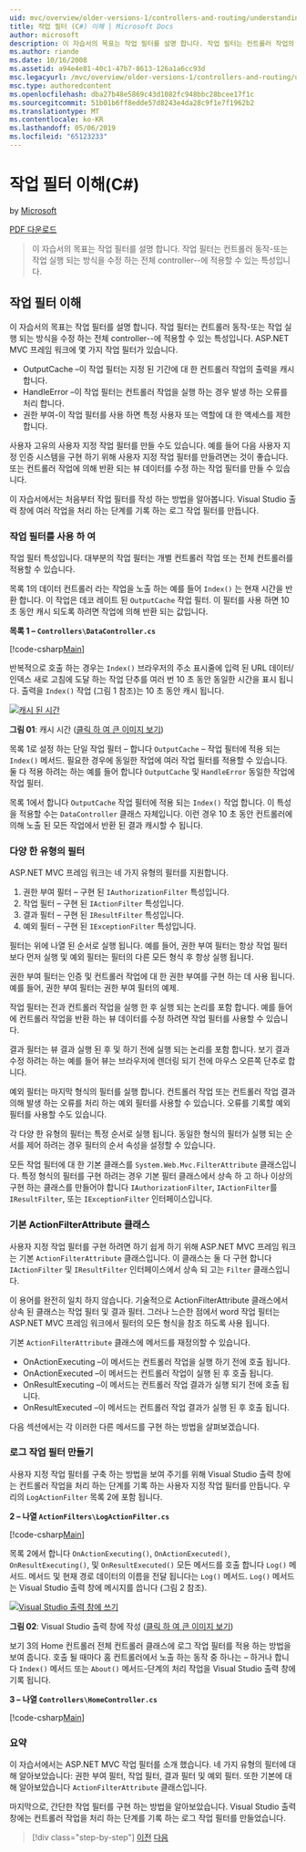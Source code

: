 ```yaml
---
uid: mvc/overview/older-versions-1/controllers-and-routing/understanding-action-filters-cs
title: 작업 필터 (C#) 이해 | Microsoft Docs
author: microsoft
description: 이 자습서의 목표는 작업 필터를 설명 합니다. 작업 필터는 컨트롤러 작업의 경우-또는 전체 컨트롤러에 적용할 수 있는 특성...
ms.author: riande
ms.date: 10/16/2008
ms.assetid: a94e4e81-40c1-47b7-8613-126a1a6cc93d
msc.legacyurl: /mvc/overview/older-versions-1/controllers-and-routing/understanding-action-filters-cs
msc.type: authoredcontent
ms.openlocfilehash: dba27b48e5869c43d1082fc948bbc28bcee17f1c
ms.sourcegitcommit: 51b01b6ff8edde57d8243e4da28c9f1e7f1962b2
ms.translationtype: MT
ms.contentlocale: ko-KR
ms.lasthandoff: 05/06/2019
ms.locfileid: "65123233"
---
```

# <a name="understanding-action-filters-c"></a>작업 필터 이해(C#)

by [Microsoft](https://github.com/microsoft)

[PDF 다운로드](http://download.microsoft.com/download/e/f/3/ef3f2ff6-7424-48f7-bdaa-180ef64c3490/ASPNET_MVC_Tutorial_14_CS.pdf)

> 이 자습서의 목표는 작업 필터를 설명 합니다. 작업 필터는 컨트롤러 동작-또는 작업 실행 되는 방식을 수정 하는 전체 controller--에 적용할 수 있는 특성입니다.

## <a name="understanding-action-filters"></a>작업 필터 이해

이 자습서의 목표는 작업 필터를 설명 합니다. 작업 필터는 컨트롤러 동작-또는 작업 실행 되는 방식을 수정 하는 전체 controller--에 적용할 수 있는 특성입니다. ASP.NET MVC 프레임 워크에 몇 가지 작업 필터가 있습니다.

- OutputCache –이 작업 필터는 지정 된 기간에 대 한 컨트롤러 작업의 출력을 캐시합니다.
- HandleError –이 작업 필터는 컨트롤러 작업을 실행 하는 경우 발생 하는 오류를 처리 합니다.
- 권한 부여-이 작업 필터를 사용 하면 특정 사용자 또는 역할에 대 한 액세스를 제한 합니다.

사용자 고유의 사용자 지정 작업 필터를 만들 수도 있습니다. 예를 들어 다음 사용자 지정 인증 시스템을 구현 하기 위해 사용자 지정 작업 필터를 만들려면는 것이 좋습니다. 또는 컨트롤러 작업에 의해 반환 되는 뷰 데이터를 수정 하는 작업 필터를 만들 수 있습니다.

이 자습서에서는 처음부터 작업 필터를 작성 하는 방법을 알아봅니다. Visual Studio 출력 창에 여러 작업을 처리 하는 단계를 기록 하는 로그 작업 필터를 만듭니다.

### <a name="using-an-action-filter"></a>작업 필터를 사용 하 여

작업 필터 특성입니다. 대부분의 작업 필터는 개별 컨트롤러 작업 또는 전체 컨트롤러를 적용할 수 있습니다.

목록 1의 데이터 컨트롤러 라는 작업을 노출 하는 예를 들어 `Index()` 는 현재 시간을 반환 합니다. 이 작업은 데코 레이트 된 `OutputCache` 작업 필터. 이 필터를 사용 하면 10 초 동안 캐시 되도록 하려면 작업에 의해 반환 되는 값입니다.

**목록 1 – `Controllers\DataController.cs`**

[!code-csharp[Main](understanding-action-filters-cs/samples/sample1.cs)]

반복적으로 호출 하는 경우는 `Index()` 브라우저의 주소 표시줄에 입력 된 URL 데이터/인덱스 새로 고침에 도달 하는 작업 단추를 여러 번 10 초 동안 동일한 시간을 표시 됩니다. 출력을 `Index()` 작업 (그림 1 참조)는 10 초 동안 캐시 됩니다.

[![캐시 된 시간](understanding-action-filters-cs/_static/image2.png)](understanding-action-filters-cs/_static/image1.png)

**그림 01**: 캐시 시간 ([클릭 하 여 큰 이미지 보기](understanding-action-filters-cs/_static/image3.png))

목록 1로 설정 하는 단일 작업 필터 – 합니다 `OutputCache` – 작업 필터에 적용 되는 `Index()` 메서드. 필요한 경우에 동일한 작업에 여러 작업 필터를 적용할 수 있습니다. 둘 다 적용 하려는 하는 예를 들어 합니다 `OutputCache` 및 `HandleError` 동일한 작업에 작업 필터.

목록 1에서 합니다 `OutputCache` 작업 필터에 적용 되는 `Index()` 작업 합니다. 이 특성을 적용할 수는 `DataController` 클래스 자체입니다. 이런 경우 10 초 동안 컨트롤러에 의해 노출 된 모든 작업에서 반환 된 결과 캐시할 수 됩니다.

### <a name="the-different-types-of-filters"></a>다양 한 유형의 필터

ASP.NET MVC 프레임 워크는 네 가지 유형의 필터를 지원합니다.

1. 권한 부여 필터 – 구현 된 `IAuthorizationFilter` 특성입니다.
2. 작업 필터 – 구현 된 `IActionFilter` 특성입니다.
3. 결과 필터 – 구현 된 `IResultFilter` 특성입니다.
4. 예외 필터 – 구현 된 `IExceptionFilter` 특성입니다.

필터는 위에 나열 된 순서로 실행 됩니다. 예를 들어, 권한 부여 필터는 항상 작업 필터 보다 먼저 실행 및 예외 필터는 필터의 다른 모든 형식 후 항상 실행 됩니다.

권한 부여 필터는 인증 및 컨트롤러 작업에 대 한 권한 부여를 구현 하는 데 사용 됩니다. 예를 들어, 권한 부여 필터는 권한 부여 필터의 예제.

작업 필터는 전과 컨트롤러 작업을 실행 한 후 실행 되는 논리를 포함 합니다. 예를 들어에 컨트롤러 작업을 반환 하는 뷰 데이터를 수정 하려면 작업 필터를 사용할 수 있습니다.

결과 필터는 뷰 결과 실행 된 후 및 하기 전에 실행 되는 논리를 포함 합니다. 보기 결과 수정 하려는 하는 예를 들어 뷰는 브라우저에 렌더링 되기 전에 마우스 오른쪽 단추로 합니다.

예외 필터는 마지막 형식의 필터를 실행 합니다. 컨트롤러 작업 또는 컨트롤러 작업 결과 의해 발생 하는 오류를 처리 하는 예외 필터를 사용할 수 있습니다. 오류를 기록할 예외 필터를 사용할 수도 있습니다.

각 다양 한 유형의 필터는 특정 순서로 실행 됩니다. 동일한 형식의 필터가 실행 되는 순서를 제어 하려는 경우 필터의 순서 속성을 설정할 수 있습니다.

모든 작업 필터에 대 한 기본 클래스를 `System.Web.Mvc.FilterAttribute` 클래스입니다. 특정 형식의 필터를 구현 하려는 경우 기본 필터 클래스에서 상속 하 고 하나 이상의 구현 하는 클래스를 만들어야 합니다 `IAuthorizationFilter`, `IActionFilter`를 `IResultFilter`, 또는 `IExceptionFilter` 인터페이스입니다.

### <a name="the-base-actionfilterattribute-class"></a>기본 ActionFilterAttribute 클래스

사용자 지정 작업 필터를 구현 하려면 하기 쉽게 하기 위해 ASP.NET MVC 프레임 워크는 기본 `ActionFilterAttribute` 클래스입니다. 이 클래스는 둘 다 구현 합니다 `IActionFilter` 및 `IResultFilter` 인터페이스에서 상속 되 고는 `Filter` 클래스입니다.

이 용어를 완전히 일치 하지 않습니다. 기술적으로 ActionFilterAttribute 클래스에서 상속 된 클래스는 작업 필터 및 결과 필터. 그러나 느슨한 점에서 word 작업 필터는 ASP.NET MVC 프레임 워크에서 필터의 모든 형식을 참조 하도록 사용 됩니다.

기본 `ActionFilterAttribute` 클래스에 메서드를 재정의할 수 있습니다.

- OnActionExecuting –이 메서드는 컨트롤러 작업을 실행 하기 전에 호출 됩니다.
- OnActionExecuted –이 메서드는 컨트롤러 작업이 실행 된 후 호출 됩니다.
- OnResultExecuting –이 메서드는 컨트롤러 작업 결과가 실행 되기 전에 호출 됩니다.
- OnResultExecuted –이 메서드는 컨트롤러 작업 결과가 실행 된 후 호출 됩니다.

다음 섹션에서는 각 이러한 다른 메서드를 구현 하는 방법을 살펴보겠습니다.

### <a name="creating-a-log-action-filter"></a>로그 작업 필터 만들기

사용자 지정 작업 필터를 구축 하는 방법을 보여 주기를 위해 Visual Studio 출력 창에는 컨트롤러 작업을 처리 하는 단계를 기록 하는 사용자 지정 작업 필터를 만듭니다. 우리의 `LogActionFilter` 목록 2에 포함 됩니다.

**2 – 나열 `ActionFilters\LogActionFilter.cs`**

[!code-csharp[Main](understanding-action-filters-cs/samples/sample2.cs)]

목록 2에서 합니다 `OnActionExecuting()`, `OnActionExecuted()`, `OnResultExecuting()`, 및 `OnResultExecuted()` 모든 메서드를 호출 합니다 `Log()` 메서드. 메서드 및 현재 경로 데이터의 이름을 전달 됩니다는 `Log()` 메서드. `Log()` 메서드는 Visual Studio 출력 창에 메시지를 씁니다 (그림 2 참조).

[![Visual Studio 출력 창에 쓰기](understanding-action-filters-cs/_static/image5.png)](understanding-action-filters-cs/_static/image4.png)

**그림 02**: Visual Studio 출력 창에 작성 ([클릭 하 여 큰 이미지 보기](understanding-action-filters-cs/_static/image6.png))

보기 3의 Home 컨트롤러 전체 컨트롤러 클래스에 로그 작업 필터를 적용 하는 방법을 보여 줍니다. 호출 될 때마다 홈 컨트롤러에서 노출 하는 동작 중 하나는 – 하거나 합니다 `Index()` 메서드 또는 `About()` 메서드-단계의 처리 작업을 Visual Studio 출력 창에 기록 됩니다.

**3 – 나열 `Controllers\HomeController.cs`**

[!code-csharp[Main](understanding-action-filters-cs/samples/sample3.cs)]

### <a name="summary"></a>요약

이 자습서에서는 ASP.NET MVC 작업 필터를 소개 했습니다. 네 가지 유형의 필터에 대해 알아보았습니다: 권한 부여 필터, 작업 필터, 결과 필터 및 예외 필터. 또한 기본에 대해 알아보았습니다 `ActionFilterAttribute` 클래스입니다.

마지막으로, 간단한 작업 필터를 구현 하는 방법을 알아보았습니다. Visual Studio 출력 창에는 컨트롤러 작업을 처리 하는 단계를 기록 하는 로그 작업 필터를 만들었습니다.

> [!div class="step-by-step"]
> [이전](asp-net-mvc-routing-overview-cs.md)
> [다음](improving-performance-with-output-caching-cs.md)

